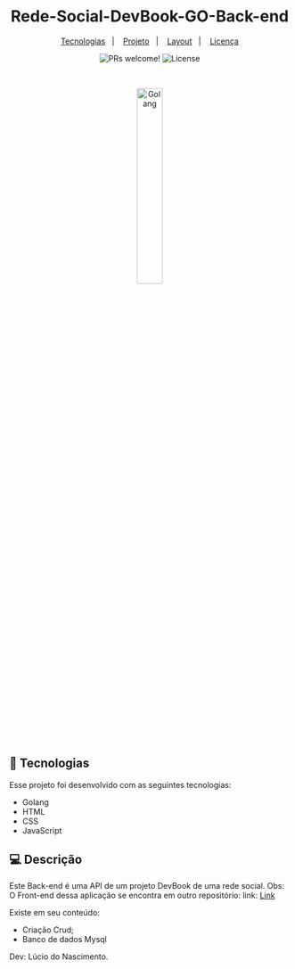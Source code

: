 <h1 align="center">
  Rede-Social-DevBook-GO-Back-end
</h1>

<p align="center">
  <a href="#-tecnologias">Tecnologias</a>&nbsp;&nbsp;&nbsp;|&nbsp;&nbsp;&nbsp;
  <a href="#-projeto">Projeto</a>&nbsp;&nbsp;&nbsp;|&nbsp;&nbsp;&nbsp;
  <a href="#-layout">Layout</a>&nbsp;&nbsp;&nbsp;|&nbsp;&nbsp;&nbsp;
  <a href="#memo-licença">Licença</a>
</p>

<p align="center">
 <img src="https://img.shields.io/static/v1?label=PRs&message=welcome&color=49AA26&labelColor=000000" alt="PRs welcome!" />

  <img alt="License" src="https://img.shields.io/static/v1?label=license&message=MIT&color=49AA26&labelColor=000000">
</p>

<br>

<p align="center">
  <img alt="Golang" src="https://encrypted-tbn0.gstatic.com/images?q=tbn:ANd9GcQD1WTldhdnkgqjJR_TORLqEjmhMylM6r0O-g&usqp=CAU" width="30%">
</p>

## 🚀 Tecnologias

Esse projeto foi desenvolvido com as seguintes tecnologias:

- Golang
- HTML
- CSS
- JavaScript

## 💻 Descrição

Este Back-end é uma API de um projeto DevBook de uma rede social.
Obs: O Front-end dessa aplicação se encontra em outro repositório:
link: [Link](https://github.com/lucio-iot-dev/Rede-Social-DevBook-GO-Front-end)

Existe em seu conteúdo: 

- Criação  Crud;
- Banco de dados Mysql

Dev: Lúcio do Nascimento.
